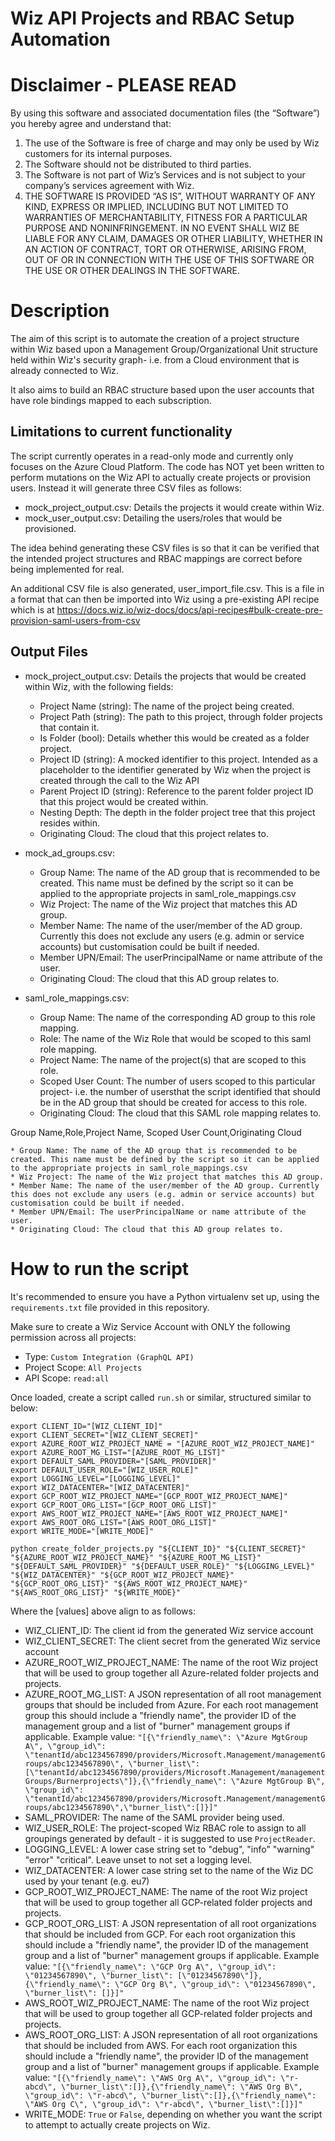 # Wiz API Projects and RBAC Setup Automation

# Disclaimer - PLEASE READ

By using this software and associated documentation files (the “Software”) you hereby agree and understand that:

1. The use of the Software is free of charge and may only be used by Wiz customers for its internal purposes.
2. The Software should not be distributed to third parties.
3. The Software is not part of Wiz’s Services and is not subject to your company’s services agreement with Wiz.
4. THE SOFTWARE IS PROVIDED “AS IS”, WITHOUT WARRANTY OF ANY KIND, EXPRESS OR IMPLIED, INCLUDING BUT NOT LIMITED TO WARRANTIES OF MERCHANTABILITY, FITNESS FOR A PARTICULAR PURPOSE AND NONINFRINGEMENT. IN NO EVENT SHALL WIZ BE LIABLE FOR ANY CLAIM, DAMAGES OR OTHER LIABILITY, WHETHER IN AN ACTION OF CONTRACT, TORT OR OTHERWISE, ARISING FROM, OUT OF OR IN CONNECTION WITH THE USE OF THIS SOFTWARE OR THE USE OR OTHER DEALINGS IN THE SOFTWARE.

# Description

The aim of this script is to automate the creation of a project structure within Wiz based upon a Management Group/Organizational Unit structure held within Wiz's security graph- i.e. from a Cloud environment that is already connected to Wiz.

It also aims to build an RBAC structure based upon the user accounts that have role bindings mapped to each subscription.

## Limitations to current functionality

The script currently operates in a read-only mode and currently only focuses on the Azure Cloud Platform. The code has NOT yet been written to perform mutations on the Wiz API to actually create projects or provision users. Instead it will  generate three CSV files as follows:
* mock_project_output.csv: Details the projects it would create within Wiz.
* mock_user_output.csv: Detailing the users/roles that would be provisioned.

The idea behind generating these CSV files is so that it can be verified that the intended project structures and RBAC mappings are correct before being implemented for real.

An additional CSV file is also generated, user_import_file.csv. This is a file in a format that can then be imported into Wiz using a 
pre-existing API recipe which is at https://docs.wiz.io/wiz-docs/docs/api-recipes#bulk-create-pre-provision-saml-users-from-csv

## Output Files

* mock_project_output.csv: Details the projects that would be created within Wiz, with the following fields:
    * Project Name (string): The name of the project being created.
    * Project Path (string): The path to this project, through folder projects that contain it.
    * Is Folder (bool): Details whether this would be created as a folder project.
    * Project ID (string): A mocked identifier to this project. Intended as a placeholder to the identifier generated by Wiz when the project is created through the call to the Wiz API
    * Parent Project ID (string): Reference to the parent folder project ID that this project would be created within.
    * Nesting Depth: The depth in the folder project tree that this project resides within.
    * Originating Cloud: The cloud that this project relates to.

* mock_ad_groups.csv:
    * Group Name: The name of the AD group that is recommended to be created. This name must be defined by the script so it can be applied to the appropriate projects in saml_role_mappings.csv
    * Wiz Project: The name of the Wiz project that matches this AD group.
    * Member Name: The name of the user/member of the AD group. Currently this does not exclude any users (e.g. admin or service accounts) but customisation could be built if needed.
    * Member UPN/Email: The userPrincipalName or name attribute of the user.
    * Originating Cloud: The cloud that this AD group relates to.

* saml_role_mappings.csv:
    * Group Name: The name of the corresponding AD group to this role mapping.
    * Role: The name of the Wiz Role that would be scoped to this saml role mapping.
    * Project Name: The name of the project(s) that are scoped to this role.
    * Scoped User Count: The number of users scoped to this particular project- i.e. the number of usersthat the script identified that should be in the AD group that should be created for access to this role.
    * Originating Cloud: The cloud that this SAML role mapping relates to.

Group Name,Role,Project Name, Scoped User Count,Originating Cloud

    * Group Name: The name of the AD group that is recommended to be created. This name must be defined by the script so it can be applied to the appropriate projects in saml_role_mappings.csv
    * Wiz Project: The name of the Wiz project that matches this AD group.
    * Member Name: The name of the user/member of the AD group. Currently this does not exclude any users (e.g. admin or service accounts) but customisation could be built if needed.
    * Member UPN/Email: The userPrincipalName or name attribute of the user.
    * Originating Cloud: The cloud that this AD group relates to.

# How to run the script

It's recommended to ensure you have a Python virtualenv set up, using the `requirements.txt` file provided in this repository.

Make sure to create a Wiz Service Account with ONLY the following permission across all projects:
* Type: `Custom Integration (GraphQL API)`
* Project Scope: `All Projects`
* API Scope: `read:all`

Once loaded, create a script called `run.sh` or similar, structured similar to below:

```
export CLIENT_ID="[WIZ_CLIENT_ID]"
export CLIENT_SECRET="[WIZ_CLIENT_SECRET]"
export AZURE_ROOT_WIZ_PROJECT_NAME = "[AZURE_ROOT_WIZ_PROJECT_NAME]"
export AZURE_ROOT_MG_LIST="[AZURE_ROOT_MG_LIST]"
export DEFAULT_SAML_PROVIDER="[SAML_PROVIDER]"
export DEFAULT_USER_ROLE="[WIZ_USER_ROLE]"
export LOGGING_LEVEL="[LOGGING_LEVEL]"
export WIZ_DATACENTER="[WIZ_DATACENTER]"
export GCP_ROOT_WIZ_PROJECT_NAME="[GCP_ROOT_WIZ_PROJECT_NAME]"
export GCP_ROOT_ORG_LIST="[GCP_ROOT_ORG_LIST]"
export AWS_ROOT_WIZ_PROJECT_NAME="[AWS_ROOT_WIZ_PROJECT_NAME]"
export AWS_ROOT_ORG_LIST="[AWS_ROOT_ORG_LIST]"
export WRITE_MODE="[WRITE_MODE]"

python create_folder_projects.py "${CLIENT_ID}" "${CLIENT_SECRET}" "${AZURE_ROOT_WIZ_PROJECT_NAME}" "${AZURE_ROOT_MG_LIST}" "${DEFAULT_SAML_PROVIDER}" "${DEFAULT_USER_ROLE}" "${LOGGING_LEVEL}" "${WIZ_DATACENTER}" "${GCP_ROOT_WIZ_PROJECT_NAME}" "${GCP_ROOT_ORG_LIST}" "${AWS_ROOT_WIZ_PROJECT_NAME}" "${AWS_ROOT_ORG_LIST}" "${WRITE_MODE}"

```

Where the [values] above align to as follows:

* WIZ_CLIENT_ID: The client id from the generated Wiz service account
* WIZ_CLIENT_SECRET: The client secret from the generated Wiz service account
* AZURE_ROOT_WIZ_PROJECT_NAME: The name of the root Wiz project that will be used to group together all Azure-related folder projects and projects.
* AZURE_ROOT_MG_LIST: A JSON representation of all root management groups that should be included from Azure. For each root management group this should include a "friendly name", the provider ID of the management group and a list of "burner" management groups if applicable. Example value: `"[{\"friendly_name\": \"Azure MgtGroup A\", \"group_id\": \"tenantId/abc1234567890/providers/Microsoft.Management/managementGroups/abc1234567890\", \"burner_list\": [\"tenantId/abc1234567890/providers/Microsoft.Management/managementGroups/Burnerprojects\"]},{\"friendly_name\": \"Azure MgtGroup B\", \"group_id\": \"tenantId/abc1234567890/providers/Microsoft.Management/managementGroups/abc1234567890\",\"burner_list\":[]}]"`
* SAML_PROVIDER: The name of the SAML provider being used.
* WIZ_USER_ROLE: The project-scoped Wiz RBAC role to assign to all groupings generated by default - it is suggested to use `ProjectReader`.
* LOGGING_LEVEL: A lower case string set to "debug", "info" "warning" "error" "critical". Leave unset to not set a logging level.
* WIZ_DATACENTER: A lower case string set to the name of the Wiz DC used by your tenant (e.g. eu7)
* GCP_ROOT_WIZ_PROJECT_NAME: The name of the root Wiz project that will be used to group together all GCP-related folder projects and projects.
* GCP_ROOT_ORG_LIST: A JSON representation of all root organizations that should be included from GCP. For each root organization this should include a "friendly name", the provider ID of the management group and a list of "burner" management groups if applicable. Example value: `"[{\"friendly_name\": \"GCP Org A\", \"group_id\": \"01234567890\", \"burner_list\": [\"01234567890\"]},{\"friendly_name\": \"GCP Org B\", \"group_id\": \"01234567890\", \"burner_list\": []}]"`
* AWS_ROOT_WIZ_PROJECT_NAME: The name of the root Wiz project that will be used to group together all GCP-related folder projects and projects.
* AWS_ROOT_ORG_LIST: A JSON representation of all root organizations that should be included from AWS. For each root organization this should include a "friendly name", the provider ID of the management group and a list of "burner" management groups if applicable. Example value: `"[{\"friendly_name\": \"AWS Org A\", \"group_id\": \"r-abcd\", \"burner_list\":[]},{\"friendly_name\": \"AWS Org B\", \"group_id\": \"r-abcd\", \"burner_list\":[]},{\"friendly_name\": \"AWS Org C\", \"group_id\": \"r-abcd\", \"burner_list\":[]}]"`
* WRITE_MODE: `True` or `False`, depending on whether you want the script to attempt to actually create projects on Wiz.